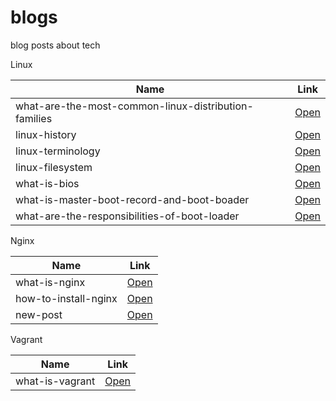 # blogs

blog posts about tech

Linux

| Name  | Link |
| ------------- | ------------- |
| what-are-the-most-common-linux-distribution-families  | [Open](/posts/230117)  |
| linux-history  | [Open](/posts/230118)  |
| linux-terminology  | [Open](/posts/230119)  |
| linux-filesystem | [Open](/posts/230120) |
| what-is-bios | [Open](/posts/230121) |
| what-is-master-boot-record-and-boot-boader | [Open](/posts/230122) |
| what-are-the-responsibilities-of-boot-loader | [Open](/posts/230123)||  What is an initial RAM disk initrd or initial RAM File System initramfs | [Open](/posts/230127) |

Nginx

| Name  | Link |
| ------------- | ------------- |
| what-is-nginx  | [Open](/posts/230124)  |
| how-to-install-nginx  | [Open](/posts/230125)  |
| new-post  | [Open](/posts/230127)  |


Vagrant 

| Name  | Link |
| ------------- | ------------- |
| what-is-vagrant  | [Open](/posts/230126)  |

